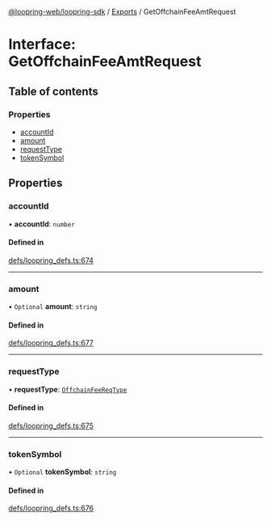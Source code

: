 [@loopring-web/loopring-sdk](../README.md) / [Exports](../modules.md) / GetOffchainFeeAmtRequest

# Interface: GetOffchainFeeAmtRequest

## Table of contents

### Properties

- [accountId](GetOffchainFeeAmtRequest.md#accountid)
- [amount](GetOffchainFeeAmtRequest.md#amount)
- [requestType](GetOffchainFeeAmtRequest.md#requesttype)
- [tokenSymbol](GetOffchainFeeAmtRequest.md#tokensymbol)

## Properties

### accountId

• **accountId**: `number`

#### Defined in

[defs/loopring_defs.ts:674](https://github.com/Loopring/loopring_sdk/blob/b7df545/src/defs/loopring_defs.ts#L674)

___

### amount

• `Optional` **amount**: `string`

#### Defined in

[defs/loopring_defs.ts:677](https://github.com/Loopring/loopring_sdk/blob/b7df545/src/defs/loopring_defs.ts#L677)

___

### requestType

• **requestType**: [`OffchainFeeReqType`](../enums/OffchainFeeReqType.md)

#### Defined in

[defs/loopring_defs.ts:675](https://github.com/Loopring/loopring_sdk/blob/b7df545/src/defs/loopring_defs.ts#L675)

___

### tokenSymbol

• `Optional` **tokenSymbol**: `string`

#### Defined in

[defs/loopring_defs.ts:676](https://github.com/Loopring/loopring_sdk/blob/b7df545/src/defs/loopring_defs.ts#L676)
